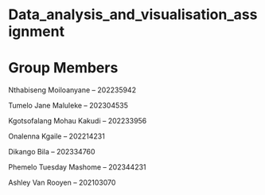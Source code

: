 # Data_analysis_and_visualisation_assignment

# Group Members
Nthabiseng Moiloanyane – 202235942

Tumelo Jane Maluleke – 202304535

Kgotsofalang Mohau Kakudi – 202233956

Onalenna Kgaile – 202214231 

Dikango Bila – 202334760

Phemelo Tuesday Mashome – 202344231

Ashley Van Rooyen – 202103070

